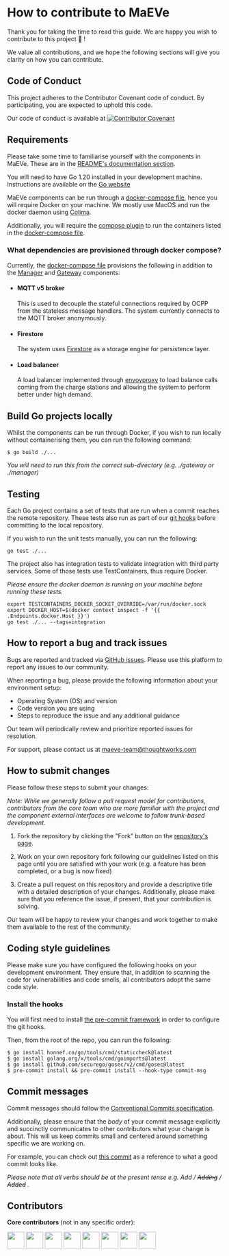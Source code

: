 # How to contribute to MaEVe

Thank you for taking the time to read this guide. We are happy you wish to contribute to this project :partying_face: !

We value all contributions, and we hope the following sections will give you clarity on how you can contribute.

## Code of Conduct

This project adheres to the Contributor Covenant code of conduct. By participating, you are expected to uphold this
code.

Our code of conduct is available
at [![Contributor Covenant](https://img.shields.io/badge/Contributor%20Covenant-2.1-4baaaa.svg)](./CODE_OF_CONDUCT.md)

## Requirements

Please take some time to familiarise yourself with the components in MaEVe. These are in
the [README's documentation section](./README.md/#documentation).

You will need to have Go 1.20 installed in your development machine. Instructions are available on
the [Go website](https://go.dev/doc/install)

MaEVe components can be run through a [docker-compose file](./docker-compose.yml), hence you will require Docker on your
machine. We mostly use MacOS and run the docker daemon using [Colima](https://github.com/abiosoft/colima).

Additionally, you will require the [compose plugin](https://docs.docker.com/compose/install) to run the containers
listed in the [docker-compose file](./docker-compose.yml).

### What dependencies are provisioned through docker compose?

Currently, the [docker-compose file](./docker-compose.yml) provisions the following
in addition to the [Manager](./docs/manager.md) and [Gateway](./docs/gateway.md) components:

- #### MQTT v5 broker
  This is used to decouple the stateful connections required by OCPP from the stateless message handlers. The system
  currently connects to the MQTT broker anonymously.

- #### Firestore
  The system uses [Firestore](https://firebase.google.com/docs/firestore) as a storage engine for persistence layer.

- #### Load balancer
  A load balancer implemented through [envoyproxy](https://www.envoyproxy.io/) to load balance calls coming from the
  charge stations and allowing the system to perform better under high demand.

## Build Go projects locally

Whilst the components can be run through Docker, if you wish to run locally without containerising them, you can run the
following command:

```shell
$ go build ./...
```

_You will need to run this from the correct sub-directory (e.g. ./gateway or ./manager)_

## Testing

Each Go project contains a set of tests that are run when a commit reaches the remote repository.
These tests also run as part of our [git hooks](#install-the-hooks) before committing to the local repository.

If you wish to run the unit tests manually, you can run the following:

```shell
go test ./...
```

The project also has integration tests to validate integration with third party services.
Some of those tests use TestContainers, thus require Docker.

_Please ensure the docker daemon is running on your machine before running these tests._

```shell
export TESTCONTAINERS_DOCKER_SOCKET_OVERRIDE=/var/run/docker.sock
export DOCKER_HOST=$(docker context inspect -f '{{ .Endpoints.docker.Host }}')
go test ./... --tags=integration
```

## How to report a bug and track issues

Bugs are reported and tracked via [GitHub issues](https://github.com/thoughtworks/maeve-csms/issues). Please use this platform
to report any issues to our community.

When reporting a bug, please provide the following information about your environment setup:

- Operating System (OS) and version
- Code version you are using
- Steps to reproduce the issue and any additional guidance

Our team will periodically review and prioritize reported issues for resolution.

For support, please contact us at [maeve-team@thoughtworks.com](mailto:maeve-team@thoughtworks.com)

## How to submit changes

Please follow these steps to submit your changes:

*Note: While we generally follow a pull request model for contributions, contributors from the core team who are more
familiar with the project and the component external interfaces are welcome to follow trunk-based development.*

1. Fork the repository by clicking the "Fork" button on the [repository's page](https://github.com/thoughtworks/maeve-csms).

2. Work on your own repository fork following our guidelines listed on this page until you are satisfied with your
   work (e.g. a feature has been completed, or a bug is now fixed)
3. Create a pull request on this repository and provide a descriptive title with a detailed description of your changes.
   Additionally, please make sure that you reference the issue, if present, that your contribution is solving.

Our team will be happy to review your changes and work together to make them available to the rest of the community.

## Coding style guidelines

Please make sure you have configured the following hooks on your development environment. They ensure that, in addition
to
scanning the code for vulnerabilities and code smells, all contributors adopt the same code style.

### Install the hooks

You will first need to install [the pre-commit framework](https://pre-commit.com/#install) in order to configure the git
hooks.

Then, from the root of the repo, you can run the following:

```shell
$ go install honnef.co/go/tools/cmd/staticcheck@latest
$ go install golang.org/x/tools/cmd/goimports@latest
$ go install github.com/securego/gosec/v2/cmd/gosec@latest
$ pre-commit install && pre-commit install --hook-type commit-msg
```

## Commit messages

Commit messages should follow the [Conventional Commits specification](https://www.conventionalcommits.org/en/v1.0.0/).

Additionally, please ensure that the _body_ of your commit message explicitly and succinctly communicates to other
contributors what your change is about.
This will us keep commits small and centered around something specific we are working on.

For example, you can check
out [this commit](https://github.com/thoughtworks/maeve-csms/commit/2c64552a689f185728566c841bfa7609469015f5) as a reference
to what a good commit looks like.

_Please note that all verbs should be at the present tense e.g. Add / ~~Adding~~ / ~~Added~~ ._

## Contributors

**Core contributors** (not in any specific order):

[<img src="https://github.com/subnova.png" width="40px;"/>](https://github.com/subnova)
[<img src="https://github.com/vbdavid.png" width="40px;"/>](https://github.com/vbdavid)
[<img src="https://github.com/belarte-tw.png" width="40px;"/>](https://github.com/belarte-tw)
[<img src="https://github.com/gayathridevimallela.png" width="40px;"/>](https://github.com/gayathridevimallela)
[<img src="https://github.com/alessioerosferri.png" width="40px;"/>](https://github.com/alessioerosferri)
[<img src="https://github.com/ahl-tw.png" width="40px;"/>](https://github.com/ahl-tw)
[<img src="https://github.com/andrewbryer-thoughtworks.png" width="40px;"/>](https://github.com/andrewbryer-thoughtworks)
[<img src="https://github.com/dvelle-TW.png" width="40px;"/>](https://github.com/dvelle-TW)
